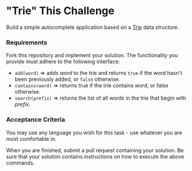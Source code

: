 # "Trie" This Challenge

Build a simple autocomplete application based on a [Trie](https://en.wikipedia.org/wiki/Trie) data structure.
 
### Requirements
Fork this repository and implement your solution. The functionality you provide must adhere to the following interface:
* `add(word)` => adds *word* to the trie and returns `true` if the word hasn't been previously added, or `false` otherwise.
* `contains(word)` => returns true if the trie contains *word*, or false otherwise.
* `search(prefix)` => returns the list of all words in the trie that begin with *prefix*. 
 
### Acceptance Criteria
You may use any language you wish for this task - use whatever you are most comfortable in. 
 
When you are finished, submit a pull request containing your solution. Be sure that your solution contains instructions on how to execute the above commands.

